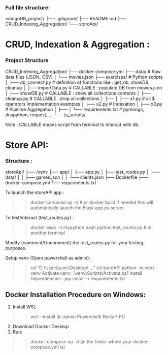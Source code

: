 





### Full file structure:

mongoDB_project/
├── .gitignore/
├── README.md
├── CRUD_Indexing_Aggregation/
└── storeApi/



# CRUD, Indexation & Aggregation :

### Project Structure

CRUD_Indexing_Aggregation/
├── docker-compose.yml
├── data/                         # Raw data files (JSON, CSV)
│   └── movies.json
├── exercises/                    # Python scripts
│   ├── db_connect.py                   # definition of functions like : get_db, showDB, cleanup
│   ├── importData.py                   # CALLABLE : populate DB from movies.json
│   ├── showDB.py                       # CALLABLE : show all collections contents
│   ├── cleanup.py                      # CALLABLE : drop all collections
│   ├── 
│   ├── x1.py                           # all $ operators implementation examples
│   ├── x2.py                           # Indexation
│   ├── x3.py                           # Pipeline Aggregation
│   ├── 
│   └── requirements.txt                # pymongo, dnspython, request, ...
└── js_scripts/


Note :
    CALLABLE means script from terminal to interact with db.




# Store API:

### Structure :
storeApi/
├── /venv
├── app/
│   ├── app.py
│   ├── test_routes.py
│   ├── data/
│   │   ├── games.json
│   │   └── clients.json
├── Dockerfile
├── docker-compose.yml
└── requirements.txt


To launch the storeAPI app :
>> docker compose up -d         # or docker build if needed
this will automatically launch the Flask app.py server.

To test/interact (test_routes.py) :
>> docker exec -it mypython bash
>> python test_routes.py  # in another terminal

Modify (comment/Uncomment) the test_routes.py for your testing purposes.



Setup venv (Open powershell as admin):
>> cd "C:\Users\user\Desktop\ ..."
>> cd storeAPI
>> python -m venv venv
Activate venv:
>> .\venv\Scripts\Activate.ps1
Install Dependencies :
>> pip install -r requirements.txt




## Docker Installation Procedure on Windows:
1. Install WSL
>> wsl --install
(in admin Powershell)
Restart PC
2. Download Docker Desktop
3. Run:
>> docker-compose up -d
(in the folder where your docker-compose.yml is)